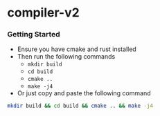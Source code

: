# compiler-v2
### Getting Started
- Ensure you have cmake and rust installed
- Then run the following commands
  - `mkdir build`
  - `cd build`
  - `cmake ..`
  - `make -j4`
- Or just copy and paste the following command
```bash
mkdir build && cd build && cmake .. && make -j4
```
